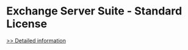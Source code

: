 # Exchange Server Suite - Standard License
[>> Detailed information](https://secure.shareit.com/shareit/product.html?productid=300850041&affiliateid=200057808)